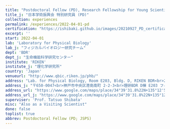 ```yaml
---
title: "Postdoctoral Fellow (PD), Research Fellowship for Young Scientists, JSPS"
title_j: "日本学術振興会 特別研究員 (PD)"
collection: experiences
permalink: /experiences/2022-04-01-pd
certification: "https://ishibaki.github.io/images/20210927_PD_certification.png"
excerpt: ''
start: 2022-04-01
lab: 'Laboratory for Physical Biology'
lab_j: "フィジカルバイオロジー研究チーム"
dept: 'BDR'
dept_j: "生命機能科学研究センター"
institute: 'RIKEN'
institute_j: "理化学研究所"
country: 'Japan'
venueurl: "http://www.qbic.riken.jp/phb/"
address: "Lab. for Physical Biology, Room E203, Bldg. D, RIKEN BDR<br>2-2-3 Minatojima-minamimachi, Chuo-ku, Kobe, 650-0047, Japan"
address_j: "〒650-0047<br>神戸市中央区港島南町 2-2-3<br>理研BDR D棟 E203 フィジカルバイオロジー研究チーム"
address_url: "https://www.google.com/maps/place/34°39'31.8%22N+135°12'53.3%22E/@34.6587842,135.214765,21z/data=!4m6!3m5!1s0x0:0xcdf74cd3fa4ff0d9!7e2!8m2!3d34.6588329!4d135.214818?hl=en"
address_url_j: "https://www.google.com/maps/place/34°39'31.8%22N+135°12'53.3%22E/@34.6587842,135.214765,21z/data=!4m6!3m5!1s0x0:0xcdf74cd3fa4ff0d9!7e2!8m2!3d34.6588329!4d135.214818"
superviser: 'Prof. Tatsuo Shibata'
misc: "Also as a Visiting Scientist"
done: false
toplist: true
abbrev: Postdoctoral Fellow (PD; JSPS)
---
```


